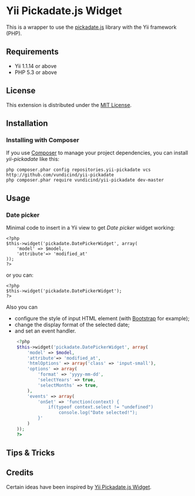 Yii Pickadate.js Widget
=======================

This is a wrapper to use the [pickadate.js](http://amsul.ca/pickadate.js/index.htm) library with the Yii framework (PHP).

Requirements
------------

* Yii 1.1.14 or above
* PHP 5.3 or above

License
-------

This extension is distributed under the [MIT License](https://github.com/vundicind/yii-pickadate/blob/master/LICENSE).

Installation
-------------

### Installing with Composer

If you use [Composer](https://getcomposer.org/) to manage your project dependencies, you can install *yii-pickadate* like this:

```
php composer.phar config repositories.yii-pickadate vcs http://github.com/vundicind/yii-pickadate
php composer.phar require vundicind/yii-pickadate dev-master
```

Usage
-----

### Date picker

Minimal code to insert in a Yii view to get *Date picker* widget working:

    <?php
    $this->widget('pickadate.DatePickerWidget', array(
        'model' => $model,
        'attribute'=> 'modified_at'
    ));
    ?>

or you can:

    <?php
    $this->widget('pickadate.DatePickerWidget');
    ?>

Also you can
* configure the style of input HTML element (with [Bootstrap](http://getbootstrap.com/2.3.2/base-css.html#forms) for example);
* change the display format of the selected date;
* and set an event handler.

```php
    <?php
    $this->widget('pickadate.DatePickerWidget', array(
        'model' => $model,
        'attribute'=> 'modified_at',
        'htmlOptions' => array('class' => 'input-small'),
        'options' => array(
            'format' => 'yyyy-mm-dd',
            'selectYears' => true,
            'selectMonths' => true,
        ),
        'events' => array(
            'onSet' => 'function(context) {
                if(typeof context.select != "undefined")
                    console.log("Date selected!");
            }'
        )
    ));
    ?>
````

Tips & Tricks
-------------

Credits
-------

Certain ideas have been inspired by [Yii Pickadate.js Widget](https://github.com/bromden/YiiPickadateWidget).
